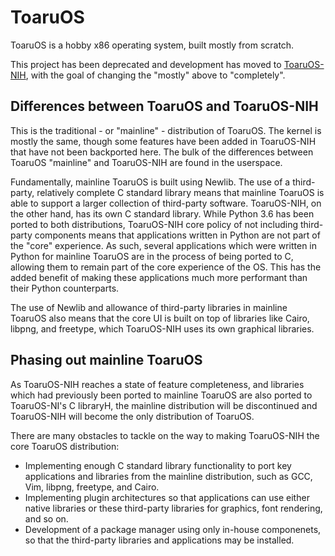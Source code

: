 # ToaruOS

ToaruOS is a hobby x86 operating system, built mostly from scratch.

This project has been deprecated and development has moved to [ToaruOS-NIH](https://gitlab.com/toaruos/toaru-nih), with the goal of changing the "mostly" above to "completely".

## Differences between ToaruOS and ToaruOS-NIH

This is the traditional - or "mainline" - distribution of ToaruOS. The kernel is mostly the same, though some features have been added in ToaruOS-NIH that have not been backported here. The bulk of the differences between ToaruOS "mainline" and ToaruOS-NIH are found in the userspace.

Fundamentally, mainline ToaruOS is built using Newlib. The use of a third-party, relatively complete C standard library means that mainline ToaruOS is able to support a larger collection of third-party software. ToaruOS-NIH, on the other hand, has its own C standard library. While Python 3.6 has been ported to both distributions, ToaruOS-NIH core policy of not including third-party components means that applications written in Python are not part of the "core" experience. As such, several applications which were written in Python for mainline ToaruOS are in the process of being ported to C, allowing them to remain part of the core experience of the OS. This has the added benefit of making these applications much more performant than their Python counterparts.

The use of Newlib and allowance of third-party libraries in mainline ToaruOS also means that the core UI is built on top of libraries like Cairo, libpng, and freetype, which ToaruOS-NIH uses its own graphical libraries.

## Phasing out mainline ToaruOS

As ToaruOS-NIH reaches a state of feature completeness, and libraries which had previously been ported to mainline ToaruOS are also ported to ToaruOS-NI's C libraryH, the mainline distribution will be discontinued and ToaruOS-NIH will become the only distribution of ToaruOS.

There are many obstacles to tackle on the way to making ToaruOS-NIH the core ToaruOS distribution:

- Implementing enough C standard library functionality to port key applications and libraries from the mainline distribution, such as GCC, Vim, libpng, freetype, and Cairo.
- Implementing plugin architectures so that applications can use either native libraries or these third-party libraries for graphics, font rendering, and so on.
- Development of a package manager using only in-house componenets, so that the third-party libraries and applications may be installed.

